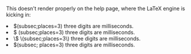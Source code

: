 This doesn't render properly on the help page, where the LaTeX engine is kicking in:
<li> $(subsec;places=3) three digits are milliseconds.
<li> $ (subsec;places=3) three digits are milliseconds.
<li> \$ \(subsec;places=3\) three digits are milliseconds.
<li> $(subsec; places=3) three digits are milliseconds.

